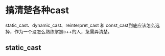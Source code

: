 # 搞清楚各种cast

static_cast、dynamic_cast、reinterpret_cast 和 const_cast到底应该怎么选择，作为一个没怎么熟练掌握c++的人，急需弄清楚。

## static_cast

